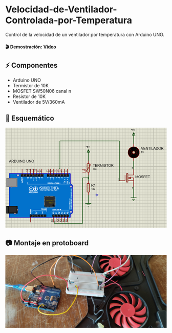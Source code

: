 # Velocidad-de-Ventilador-Controlada-por-Temperatura
Control de la velocidad de un ventilador por temperatura con Arduino UNO.

#### 🎬 **Demostración**: [Video](https://www.youtube.com/watch?v=LNJPHR0Pbnc)

## ⚡ Componentes
- Arduino UNO
- Termistor de 10K
- MOSFET SW50N06 canal n
- Resistor de 10K
- Ventilador de 5V/360mA

## 📐 Esquemático
![alt text](./Imagenes/Diagrama.PNG)

## 📷 Montaje en protoboard
![alt text](./Imagenes/Montaje.jpg)
